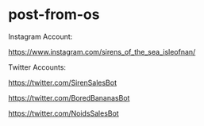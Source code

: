 # post-from-os

Instagram Account: 

https://www.instagram.com/sirens_of_the_sea_isleofnan/

Twitter Accounts: 

https://twitter.com/SirenSalesBot

https://twitter.com/BoredBananasBot

https://twitter.com/NoidsSalesBot
